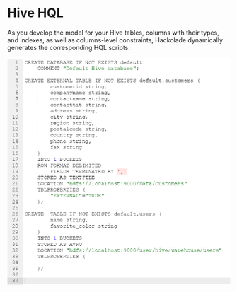 # Hive HQL

As you develop the model for your Hive tables, columns with their types, and indexes, as well as columns-level constraints, Hackolade dynamically generates the corresponding HQL scripts:

![Image](<lib/Hive%20forward-engineering.png>)

